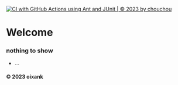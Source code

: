 [![CI with GitHub Actions using Ant and JUnit | © 2023 by chouchou](https://github.com/oixankcute/math-util/actions/workflows/ci.juinit.yml/badge.svg)](https://github.com/oixankcute/math-util/actions/workflows/ci.juinit.yml)

# Welcome 
### nothing to show 
* ...
#### © 2023 oixank